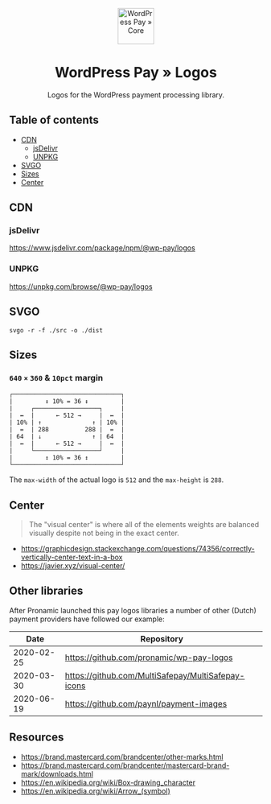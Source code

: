 <p align="center">
	<a href="https://www.wp-pay.org/">
		<img src="https://www.wp-pay.org/assets/pronamic-pay.svgo-min.svg" alt="WordPress Pay » Core" width="72" height="72">
	</a>
</p>

<h1 align="center">WordPress Pay » Logos</h3>

<p align="center">
	Logos for the WordPress payment processing library.
</p>

## Table of contents

- [CDN](#cdn)
	- [jsDelivr](#jsdelivr)
	- [UNPKG](#unpkg)
- [SVGO](#svgo)
- [Sizes](#sizes)
- [Center](#center)

## CDN

### jsDelivr

https://www.jsdelivr.com/package/npm/@wp-pay/logos

### UNPKG

https://unpkg.com/browse/@wp-pay/logos

## SVGO

```
svgo -r -f ./src -o ./dist
```

## Sizes

### `640` `×` `360` & `10pct` margin

```
┌──────────────────────────────┐
|         ↕ 10% = 36 ↕         |
|     ┌──────────────────┐     |
|  ↔  |      ← 512 →     |  ↔  |
| 10% | ↑              ↑ | 10% |
|  =  | 288          288 |  =  |
| 64  | ↓              ↑ | 64  |
|  ↔  |      ← 512 →     |  ↔  |
|     └──────────────────┘     |
|         ↕ 10% = 36 ↕         |
└──────────────────────────────┘
```

The `max-width` of the actual logo is `512` and the `max-height` is `288`.

## Center

> The "visual center" is where all of the elements weights are balanced visually despite not being in the exact center.

- https://graphicdesign.stackexchange.com/questions/74356/correctly-vertically-center-text-in-a-box
- https://javier.xyz/visual-center/

## Other libraries

After Pronamic launched this pay logos libraries a number of other (Dutch) payment providers have followed our example:

| Date | Repository |
| ---- | ---------- |
| 2020-02-25 | https://github.com/pronamic/wp-pay-logos |
| 2020-03-30 | https://github.com/MultiSafepay/MultiSafepay-icons |
| 2020-06-19 | https://github.com/paynl/payment-images |

## Resources

- https://brand.mastercard.com/brandcenter/other-marks.html
- https://brand.mastercard.com/brandcenter/mastercard-brand-mark/downloads.html
- https://en.wikipedia.org/wiki/Box-drawing_character
- https://en.wikipedia.org/wiki/Arrow_(symbol)
